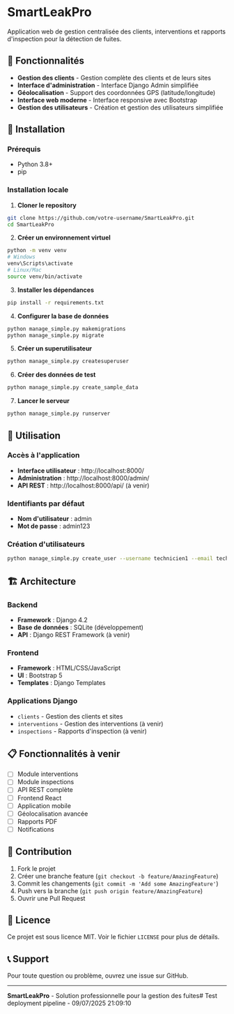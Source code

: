 # SmartLeakPro

Application web de gestion centralisée des clients, interventions et rapports d'inspection pour la détection de fuites.

## 🌊 Fonctionnalités

- **Gestion des clients** - Gestion complète des clients et de leurs sites
- **Interface d'administration** - Interface Django Admin simplifiée
- **Géolocalisation** - Support des coordonnées GPS (latitude/longitude)
- **Interface web moderne** - Interface responsive avec Bootstrap
- **Gestion des utilisateurs** - Création et gestion des utilisateurs simplifiée

## 🚀 Installation

### Prérequis
- Python 3.8+
- pip

### Installation locale

1. **Cloner le repository**
```bash
git clone https://github.com/votre-username/SmartLeakPro.git
cd SmartLeakPro
```

2. **Créer un environnement virtuel**
```bash
python -m venv venv
# Windows
venv\Scripts\activate
# Linux/Mac
source venv/bin/activate
```

3. **Installer les dépendances**
```bash
pip install -r requirements.txt
```

4. **Configurer la base de données**
```bash
python manage_simple.py makemigrations
python manage_simple.py migrate
```

5. **Créer un superutilisateur**
```bash
python manage_simple.py createsuperuser
```

6. **Créer des données de test**
```bash
python manage_simple.py create_sample_data
```

7. **Lancer le serveur**
```bash
python manage_simple.py runserver
```

## 📱 Utilisation

### Accès à l'application
- **Interface utilisateur** : http://localhost:8000/
- **Administration** : http://localhost:8000/admin/
- **API REST** : http://localhost:8000/api/ (à venir)

### Identifiants par défaut
- **Nom d'utilisateur** : admin
- **Mot de passe** : admin123

### Création d'utilisateurs
```bash
python manage_simple.py create_user --username technicien1 --email tech1@example.com
```

## 🏗️ Architecture

### Backend
- **Framework** : Django 4.2
- **Base de données** : SQLite (développement)
- **API** : Django REST Framework (à venir)

### Frontend
- **Framework** : HTML/CSS/JavaScript
- **UI** : Bootstrap 5
- **Templates** : Django Templates

### Applications Django
- `clients` - Gestion des clients et sites
- `interventions` - Gestion des interventions (à venir)
- `inspections` - Rapports d'inspection (à venir)

## 📋 Fonctionnalités à venir

- [ ] Module interventions
- [ ] Module inspections
- [ ] API REST complète
- [ ] Frontend React
- [ ] Application mobile
- [ ] Géolocalisation avancée
- [ ] Rapports PDF
- [ ] Notifications

## 🤝 Contribution

1. Fork le projet
2. Créer une branche feature (`git checkout -b feature/AmazingFeature`)
3. Commit les changements (`git commit -m 'Add some AmazingFeature'`)
4. Push vers la branche (`git push origin feature/AmazingFeature`)
5. Ouvrir une Pull Request

## 📄 Licence

Ce projet est sous licence MIT. Voir le fichier `LICENSE` pour plus de détails.

## 📞 Support

Pour toute question ou problème, ouvrez une issue sur GitHub.

---

**SmartLeakPro** - Solution professionnelle pour la gestion des fuites#   T e s t   d e p l o y m e n t   p i p e l i n e   -   0 9 / 0 7 / 2 0 2 5   2 1 : 0 9 : 1 0  
 